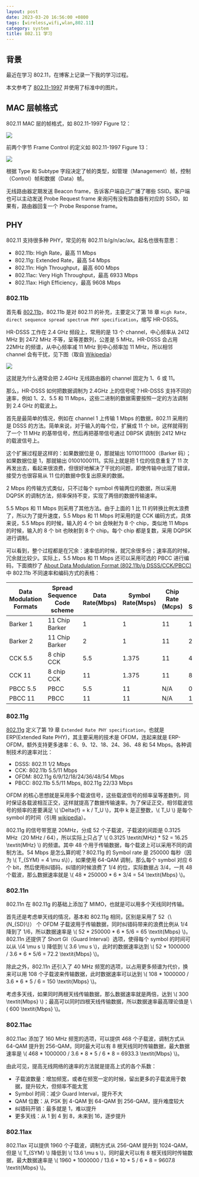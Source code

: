 ```yaml
---
layout: post
date: 2023-03-20 16:56:00 +0800
tags: [wireless,wifi,wlan,802.11]
category: system
title: 802.11 学习
---
```


## 背景

最近在学习 802.11，在博客上记录一下我的学习过程。

本文参考了 [802.11-1997](https://ieeexplore.ieee.org/document/654749) 并使用了标准中的图片。

## MAC 层帧格式

802.11 MAC 层的帧格式，如 802.11-1997 Figure 12：

![](/images/80211_mac.png)

前两个字节 Frame Control 的定义如 802.11-1997 Figure 13：

![](/images/80211_frame_control.png)

根据 Type 和 Subtype 字段决定了帧的类型，如管理（Management）帧，控制（Control）帧和数据（Data）帧。

无线路由器定期发送 Beacon frame，告诉客户端自己广播了哪些 SSID。客户端也可以主动发送 Probe Request frame 来询问有没有路由器有对应的 SSID，如果有，路由器回复一个 Probe Response frame。

## PHY

802.11 支持很多种 PHY，常见的有 802.11 b/g/n/ac/ax。起名也很有意思：

- 802.11b: High Rate，最高 11 Mbps
- 802.11g: Extended Rate，最高 54 Mbps
- 802.11n: High Throughput，最高 600 Mbps
- 802.11ac: Very High Throughput，最高 6933 Mbps
- 802.11ax: High Efficiency，最高 9608 Mbps

### 802.11b

首先看 [802.11b](https://ieeexplore.ieee.org/document/972833)，802.11b 是对 802.11 的补充，主要定义了第 18 章 `High Rate, direct sequence spread spectrum PHY specification`，缩写 HR-DSSS。

HR-DSSS 工作在 2.4 GHz 频段上，常用的是 13 个 channel，中心频率从 2412 MHz 到 2472 MHz 不等，呈等差数列，公差是 5 MHz。HR-DSSS 会占用 22MHz 的频谱，从中心频率减 11 MHz 到中心频率加 11 MHz，所以相邻 channel 会有干扰，见下图（取自 [Wikipedia](https://en.wikipedia.org/wiki/IEEE_802.11)）

![](/images/80211_channels.png)

这就是为什么通常会把 2.4GHz 无线路由器的 channel 固定为 1、6 或 11。

那么，HR-DSSS 如何把数据调制为 2.4GHz 上的信号呢？HR-DSSS 支持不同的速率，例如 1、2、5.5 和 11 Mbps，这些二进制的数据需要按照一定的方法调制到 2.4 GHz 的载波上。

首先是最简单的情况，例如在 channel 1 上传输 1 Mbps 的数据，802.11 采用的是 DSSS 的方法。简单来说，对于输入的每个位，扩展成 11 个 bit，这样就得到了一个 11 MHz 的基带信号，然后再把基带信号通过 DBPSK 调制到 2412 MHz 的载波信号上。

这个扩展过程是这样的：如果数据位是 0，那就输出 10110111000（Barker 码）；如果数据位是 1，那就输出 01001000111。实际上就是把 1 位的信息重复了 11 次再发出去，看起来很浪费，但很好地解决了干扰的问题，即使传输中出现了错误，接受方也很容易从 11 位的数据中恢复出原来的数据。

2 Mbps 的传输方式类似，只不过每个 symbol 传输两位的数据，所以采用 DQPSK 的调制方法，频率保持不变，实现了两倍的数据传输速率。

5.5 Mbps 和 11 Mbps 则采用了其他方法。由于上面的 1 比 11 的转换比例太浪费了，所以为了提升速度，5.5 Mbps 和 11 Mbps 时采用的是 CCK 编码方式，具体来说，5.5 Mbps 的时候，输入的 4 个 bit 会映射为 8 个 chip，类似地 11 Mbps 的时候，输入的 8 个 bit 也映射到 8 个 chip。每个 chip 都是复数，采用 DQPSK 进行调制。

可以看到，整个过程都是在冗余：速率低的时候，就冗余很多份；速率高的时候，冗余就比较少。实际上，5.5 Mbps 和 11 Mbps 还可以采用可选的 PBCC 进行编码，下面摘抄了 [About Data Modulation Format (802.11b/g DSSS/CCK/PBCC)](https://rfmw.em.keysight.com/wireless/helpfiles/89600b/webhelp/subsystems/wlan-dsss/content/dsss_about_datamodfmt.htm) 中 802.11b 不同速率和编码方式的表格：

| Data Modulation Formats | Spread Sequence Code scheme | Data Rate(Mbps) | Symbol Rate(Msps) | Chip Rate (Mcps) | Bits per Symbol | Modulation |
|-------------------------|-----------------------------|-----------------|-------------------|------------------|-----------------|------------|
| Barker 1                | 11 Chip Barker              |  1              |  1                | 11               | 1               | DBPSK      |
| Barker 2                | 11 Chip Barker              |  2              |  1                | 11               | 2               | DQPSK      |
| CCK 5.5                 | 8 chip CCK                  |  5.5            |  1.375            | 11               | 4               | DQPSK      |
| CCK 11                  | 8 chip CCK                  |  11             |  1.375            | 11               | 8               | DQPSK      |
| PBCC 5.5                | PBCC                        |  5.5            |  11               | N/A              | 0.5             | QPSK       |
| PBCC 11                 | PBCC                        |  11             |  11               | N/A              | 1               | QPSK       |


### 802.11g

[802.11g](https://ieeexplore.ieee.org/document/1210624) 定义了第 19 章 `Extended Rate PHY specification`，也就是 ERP(Extended Rate PHY)，其主要采用的技术是 OFDM，连起来就是 ERP-OFDM，额外支持更多速率：6、9、12、18、24、36、48 和 54 Mbps。各种调制技术的速率对比：

- DSSS: 802.11 1/2 Mbps
- CCK: 802.11b 5.5/11 Mbps
- OFDM: 802.11g 6/9/12/18/24/36/48/54 Mbps
- PBCC: 802.11b 5.5/11 Mbps, 802.11g 22/33 Mbps

OFDM 的核心思想就是采用多个载波信号，这些载波信号的频率呈等差数列，同时保证各载波相互正交，这样就提高了数据传输速率。为了保证正交，相邻载波信号的频率的差要满足 \\( \Delta{f} = k / T_U \\)，其中 k 是正整数，\\( T_U \\) 是每个 symbol 的时间（引用 [wikipedia](https://zh.wikipedia.org/zh-cn/%E6%AD%A3%E4%BA%A4%E9%A0%BB%E5%88%86%E5%A4%8D%E7%94%A8#%E6%AD%A3%E4%BA%A4)）。

802.11g 的信号带宽是 20MHz，分成 52 个子载波，子载波的间距是 0.3125 MHz（20 MHz / 64），所以实际上只占了 \\( 0.3125 \textit{MHz} * 52 = 16.25 \textit{MHz} \\) 的频谱。其中 48 个用于传输数据，每个载波上可以采用不同的调制方法。54 Mbps 是怎么算的呢？802.11g 的 Symbol rate 是 250000 每秒（因为 \\( T_{SYM} = 4 \mu s\\)），如果使用 64-QAM 调制，那么每个 symbol 对应 6 个 bit，然后使用纠错码，纠错的时候浪费了 1/4 的位，实际数据占 3/4，一共 48 个载波，那么数据速率就是 \\( 48 * 250000 * 6 * 3/4 = 54 \textit{Mbps} \\)。

### 802.11n

802.11n 在 802.11g 的基础上添加了 MIMO，也就是可以用多个天线同时传输。

首先还是考虑单天线的情况，基本和 802.11g 相同，区别是采用了 52（\\(N_{SD}\\)） 个 OFDM 子载波用于传输数据，同时纠错码带来的浪费比例从 1/4 降到了 1/6，所以数据速率是 \\( 52 * 250000 * 6 * 5/6 = 65 \textit{Mbps} \\)。802.11n 还提供了 Short GI（Guard Interval）选项，使得每个 symbol 的时间可以从 \\(4 \mu s \\) 降低到 \\( 3.6 \mu s \\)，此时的数据速率达到 \\( 52 * 1000000 / 3.6 * 6 * 5/6 = 72.2 \textit{Mbps} \\)。

除此之外，802.11n 还引入了 40 MHz 频宽的选项，以占用更多频谱为代价，换来可以用 108 个子载波来传输数据，此时数据速率可以达到 \\( 108 * 1000000 / 3.6 * 6 * 5 / 6 = 150 \textit{Mbps} \\)。

考虑多天线，如果同时两根天线传输数据，那么数据速率就是两倍，达到 \\( 300 \textit{Mbps} \\)；最高可以同时四根天线传输数据，所以数据速率最高理论值是 \\( 600 \textit{Mbps} \\)。

### 802.11ac

802.11ac 添加了 160 MHz 频宽的选项，可以提供 468 个子载波，调制方式从 64-QAM 提升到 256-QAM，同时最大可以有 8 根天线同时传输数据，最大数据速率是 \\( 468 * 1000000 / 3.6 * 8 * 5 / 6 * 8 = 6933.3 \textit{Mbps} \\)。

由此可见，提高无线网络的速率的方法就是提高上式的各个系数：

- 子载波数量：增加频宽，或者在频宽一定的时候，留出更多的子载波用于数据，提升较大，但频率不能太宽
- Symbol 时间：减少 Guard Interval，提升不大
- QAM 位数：从 PSK 到 4-QAM 到 64-QAM 到 256-QAM，提升难度较大
- 纠错码开销：最多就是 1，难以提升
- 更多天线：从 1 到 4 到 8，未来到 16，逐步提升

### 802.11ax

802.11ax 可以提供 1960 个子载波，调制方式从 256-QAM 提升到 1024-QAM，但是 \\( T_{SYM} \\) 降低到 \\( 13.6 \mu s \\)，同时最大可以有 8 根天线同时传输数据，最大数据速率是 \\( 1960 * 1000000 / 13.6 * 10 * 5 / 6 * 8 = 9607.8 \textit{Mbps} \\)。
